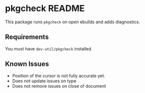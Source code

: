 # pkgcheck README

This package runs `pkgcheck` on open ebuilds and adds diagnostics.

## Requirements

You must have `dev-util/pkgcheck` installed.

## Known Issues

- Position of the cursor is not fully accurate yet.
- Does not update issues on type
- Does not remove issues on close of document
